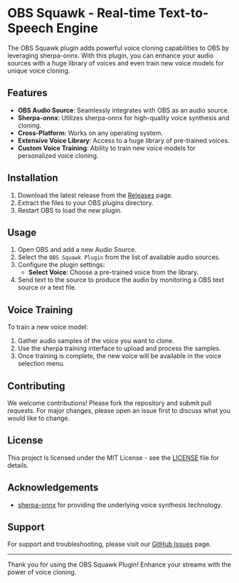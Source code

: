 # OBS Squawk - Real-time Text-to-Speech Engine

The OBS Squawk plugin adds powerful voice cloning capabilities to OBS by leveraging sherpa-onnx. With this plugin, you can enhance your audio sources with a huge library of voices and even train new voice models for unique voice cloning.

## Features

- **OBS Audio Source**: Seamlessly integrates with OBS as an audio source.
- **Sherpa-onnx**: Utilizes sherpa-onnx for high-quality voice synthesis and cloning.
- **Cross-Platform**: Works on any operating system.
- **Extensive Voice Library**: Access to a huge library of pre-trained voices.
- **Custom Voice Training**: Ability to train new voice models for personalized voice cloning.

## Installation

1. Download the latest release from the [Releases](https://github.com/your-repo/obs-squawk/releases) page.
2. Extract the files to your OBS plugins directory.
3. Restart OBS to load the new plugin.

## Usage

1. Open OBS and add a new Audio Source.
1. Select the `OBS Squawk Plugin` from the list of available audio sources.
1. Configure the plugin settings:
    - **Select Voice**: Choose a pre-trained voice from the library.
1. Send text to the source to produce the audio by monitoring a OBS text source or a text file.

## Voice Training

To train a new voice model:
1. Gather audio samples of the voice you want to clone.
2. Use the sherpa training interface to upload and process the samples.
3. Once training is complete, the new voice will be available in the voice selection menu.

## Contributing

We welcome contributions! Please fork the repository and submit pull requests. For major changes, please open an issue first to discuss what you would like to change.

## License

This project is licensed under the MIT License - see the [LICENSE](LICENSE) file for details.

## Acknowledgements

- [sherpa-onnx](https://github.com/k2-fsa/sherpa-onnx) for providing the underlying voice synthesis technology.

## Support

For support and troubleshooting, please visit our [GitHub Issues](https://github.com/occ-ai/obs-squawk/issues) page.

---

Thank you for using the OBS Squawk Plugin! Enhance your streams with the power of voice cloning.
